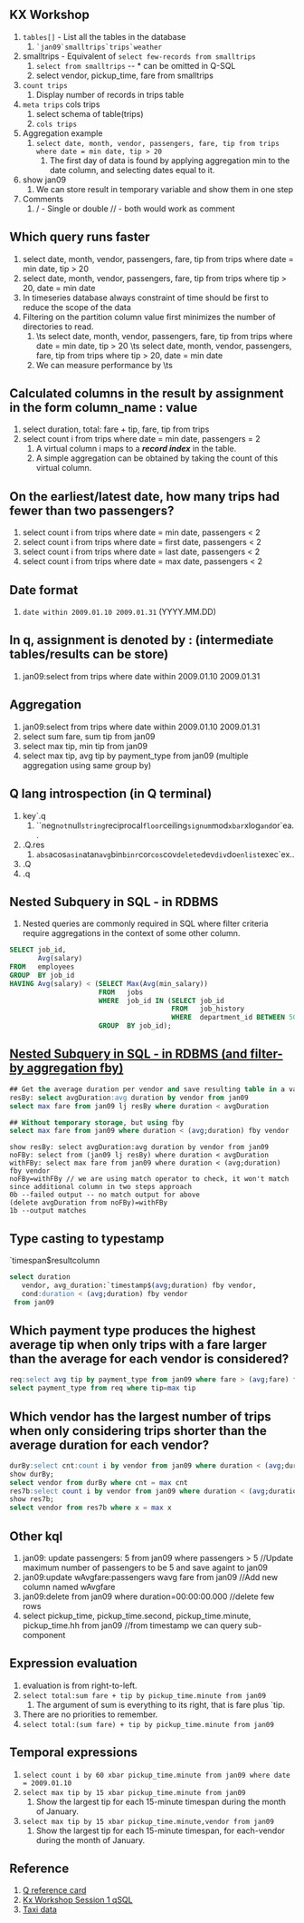 ## KX Workshop
1. ```tables[]``` - List all the tables in the database
   1. ``` `jan09`smalltrips`trips`weather ```
2. smalltrips - Equivalent of ```select few-records from smalltrips```
   1. ```select from smalltrips``` -- \* can be omitted in Q-SQL
   2. select vendor, pickup_time, fare from smalltrips
3. ```count trips```
   1. Display number of records in trips table
4. ```meta trips``` cols trips
   1. select schema of table(trips)
   2. ```cols trips```
5. Aggregation example
   1. ```select date, month, vendor, passengers, fare, tip from trips where date = min date, tip > 20 ```
      1. The first day of data is found by applying aggregation min to the date column, and selecting dates equal to it.
6. show jan09
   1. We can store result in temporary variable and show them in one step
7. Comments
   1. / - Single or double // - both would work as comment

## Which query runs faster
1. select date, month, vendor, passengers, fare, tip from trips where date = min date, tip > 20
2. select date, month, vendor, passengers, fare, tip from trips where tip > 20, date = min date
3. In timeseries database always constraint of time should be first to reduce the scope of the data
4. Filtering on the partition column value first minimizes the number of directories to read.
   1. \ts select date, month, vendor, passengers, fare, tip from trips where date = min date, tip > 20
      \ts select date, month, vendor, passengers, fare, tip from trips where tip > 20, date = min date
   2. We can measure performance by \ts

##  Calculated columns in the result by assignment in the form column_name : value

1. select duration, total: fare + tip, fare, tip from trips
2. select count i from trips where date = min date, passengers = 2
   1. A virtual column i maps to a ***record index*** in the table. 
   2. A simple aggregation can be obtained by taking the count of this virtual column.

## On the earliest/latest date, how many trips had fewer than two passengers?
1. select count i from trips where date = min date, passengers < 2
2. select count i from trips where date = first date, passengers < 2
3. select count i from trips where date = last date, passengers < 2
4. select count i from trips where date = max date, passengers < 2

## Date format
1. ```date within 2009.01.10 2009.01.31``` (YYYY.MM.DD)

## In q, assignment is denoted by : (intermediate tables/results can be store)
1. jan09:select from trips where date within 2009.01.10 2009.01.31

## Aggregation
1. jan09:select from trips where date within 2009.01.10 2009.01.31
2. select sum fare, sum tip from jan09
3. select max tip, min tip from jan09
4. select max tip, avg tip by payment_type from jan09 (multiple aggregation using same group by)

## Q lang introspection (in Q terminal)
1. key`.q
   1. ``neg`not`null`string`reciprocal`floor`ceiling`signum`mod`xbar`xlog`and`or`ea..
2. .Q.res
   1. `abs`acos`asin`atan`avg`bin`binr`cor`cos`cov`delete`dev`div`do`enlist`exec`ex..
3. .Q
4. .q

## Nested Subquery in SQL - in RDBMS
1. Nested queries are commonly required in SQL where filter criteria require aggregations in the context of some other column.
```SQL
SELECT job_id,
       Avg(salary)
FROM   employees
GROUP  BY job_id
HAVING Avg(salary) < (SELECT Max(Avg(min_salary))
                      FROM   jobs
                      WHERE  job_id IN (SELECT job_id
                                        FROM   job_history
                                        WHERE  department_id BETWEEN 50 AND 100)
                      GROUP  BY job_id);  
```

## [Nested Subquery in SQL - in RDBMS (and filter-by aggregation fby)](https://code.kx.com/q/ref/fby/)
```sql
## Get the average duration per vendor and save resulting table in a variable
resBy: select avgDuration:avg duration by vendor from jan09
select max fare from jan09 lj resBy where duration < avgDuration

## Without temporary storage, but using fby
select max fare from jan09 where duration < (avg;duration) fby vendor
```

```
show resBy: select avgDuration:avg duration by vendor from jan09
noFBy: select from (jan09 lj resBy) where duration < avgDuration
withFBy: select max fare from jan09 where duration < (avg;duration) fby vendor
noFBy=withFBy // we are using match operator to check, it won't match since additional column in two steps approach
0b --failed output -- no match output for above
(delete avgDuration from noFBy)=withFBy
1b --output matches
```


## Type casting to typestamp
`timespan$resultcolumn

```sql
select duration
   vendor, avg_duration:`timestamp$(avg;duration) fby vendor,
   cond:duration < (avg;duration) fby vendor
 from jan09 
```

## Which payment type produces the highest average tip when only trips with a fare larger than the average for each vendor is considered?
```sql
req:select avg tip by payment_type from jan09 where fare > (avg;fare) fby vendor;
select payment_type from req where tip=max tip
```

## Which vendor has the largest number of trips when only considering trips shorter than the average duration for each vendor?

```sql
durBy:select cnt:count i by vendor from jan09 where duration < (avg;duration) fby vendor;
show durBy;
select vendor from durBy where cnt = max cnt
res7b:select count i by vendor from jan09 where duration < (avg;duration) fby vendor;
show res7b;
select vendor from res7b where x = max x
```

## Other kql

1. jan09: update passengers: 5 from jan09 where passengers > 5 //Update maximum number of passengers to be 5 and save againt to jan09
2. jan09:update wAvgfare:passengers wavg fare from jan09 //Add new column named wAvgfare
3. jan09:delete from jan09 where duration=00:00:00.000 //delete few rows
4. select pickup_time, pickup_time.second, pickup_time.minute, pickup_time.hh from jan09 //from timestamp we can query sub-component


## Expression evaluation

1. evaluation is from right-to-left. 
2. ```select total:sum fare + tip by pickup_time.minute from jan09```
   1. The argument of sum is everything to its right, that is fare plus `tip. 
3. There are no priorities to remember.
4. ```select total:(sum fare) + tip by pickup_time.minute from jan09```

## Temporal expressions

1. ```select count i by 60 xbar pickup_time.minute from jan09 where date = 2009.01.10```
2. ```select max tip by 15 xbar pickup_time.minute from jan09```
   1. Show the largest tip for each 15-minute timespan during the month of January.
3. ```select max tip by 15 xbar pickup_time.minute,vendor from jan09```
   1. Show the largest tip for each 15-minute timespan, for each-vendor during the month of January.

## Reference
1. [Q reference card](https://code.kx.com/q/ref/#keywords)
2. [Kx Workshop Session 1 qSQL](https://learn.kx.com/j/notebooks/Kx%20Workshop%20Session%201%20qSQL.ipynb)
3. [Taxi data](https://www1.nyc.gov/site/tlc/about/tlc-trip-record-data.page)